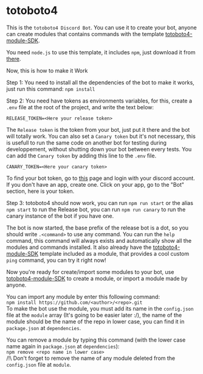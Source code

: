 # totoboto4

This is the `totoboto4 Discord Bot`.
You can use it to create your bot, anyone can create modules that contains commands with the template [totoboto4-module-SDK](https://github.com/totobono4/totoboto4-module-SDK).

You need `node.js` to use this template, it includes `npm`, just download it from [there](https://nodejs.org/en/download/).

Now, this is how to make it Work

Step 1: You need to install all the dependencies of the bot to make it works, just run this command:
`npm install`

Step 2: You need have tokens as environments variables, for this, create a `.env` file at the root of the project, and write the text below:
```.env
RELEASE_TOKEN=<Here your release token>
```
The `Release token` is the token from your bot, just put it there and the bot will totally work.
You can also set a `Canary token` but it's not necessary, this is usefull to run the same code on another bot for testing during developpement, without shutting down your bot between every tests.
You can add the `Canary token` by adding this line to the `.env` file.
```.env
CANARY_TOKEN=<Here your canary token>
```
To find your bot token, go to [this](https://discord.com/developers/applications) page and login with your discord account.  
If you don't have an app, create one. Click on your app, go to the "Bot" section, here is your token.  

Step 3: totoboto4 should now work, you can run `npm run start` or the alias `npm start` to run the Release bot, you can run `npm run canary` to run the canary instance of the bot if you have one.

The bot is now started, the base prefix of the release bot is a dot, so you should write `.<command>` to use any command.
You can run the `help` command, this command will always exists and automatically show all the modules and commands installed.
It also already have the [totoboto4-module-SDK](https://github.com/totobono4/totoboto4-module-SDK) template included as a module, that provides a cool custom `ping` command, you can try it right now!

Now you're ready for create/import some modules to your bot, use [totoboto4-module-SDK](https://github.com/totobono4/totoboto4-module-SDK) to create a module, or import a module made by anyone.

You can import any module by enter this following command:  
`npm install https://github.com/<author>/<repo>.git`  
To make the bot use the module, you must add its name in the `config.json` file at the `module` array (It's going to be easier later :/), the name of the module should be the name of the repo in lower case, you can find it in `package.json` at `dependencies`.

You can remove a module by typing this command (with the lower case name again in `package.json` at `dependencies`):  
`npm remove <repo name in lower case>`  
/!\ Don't forget to remove the name of any module deleted from the `config.json` file at `module`.
